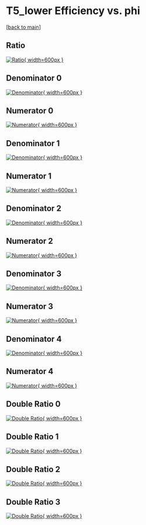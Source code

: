 # T5_lower Efficiency vs. phi

[[back to main](./)]



## Ratio

[![Ratio](../mtv/var/T5_lower_vtr_321_1_eff_phi.png){ width=600px }](../mtv/var/T5_lower_vtr_321_1_eff_phi.pdf)

## Denominator 0

[![Denominator](../mtv/den/T5_lower_vtr_321_1_eff_phi_den0.png){ width=600px }](../mtv/den/T5_lower_vtr_321_1_eff_phi_den0.pdf)

## Numerator 0

[![Numerator](../mtv/num/T5_lower_vtr_321_1_eff_phi_num0.png){ width=600px }](../mtv/num/T5_lower_vtr_321_1_eff_phi_num0.pdf)

## Denominator 1

[![Denominator](../mtv/den/T5_lower_vtr_321_1_eff_phi_den1.png){ width=600px }](../mtv/den/T5_lower_vtr_321_1_eff_phi_den1.pdf)

## Numerator 1

[![Numerator](../mtv/num/T5_lower_vtr_321_1_eff_phi_num1.png){ width=600px }](../mtv/num/T5_lower_vtr_321_1_eff_phi_num1.pdf)

## Denominator 2

[![Denominator](../mtv/den/T5_lower_vtr_321_1_eff_phi_den2.png){ width=600px }](../mtv/den/T5_lower_vtr_321_1_eff_phi_den2.pdf)

## Numerator 2

[![Numerator](../mtv/num/T5_lower_vtr_321_1_eff_phi_num2.png){ width=600px }](../mtv/num/T5_lower_vtr_321_1_eff_phi_num2.pdf)

## Denominator 3

[![Denominator](../mtv/den/T5_lower_vtr_321_1_eff_phi_den3.png){ width=600px }](../mtv/den/T5_lower_vtr_321_1_eff_phi_den3.pdf)

## Numerator 3

[![Numerator](../mtv/num/T5_lower_vtr_321_1_eff_phi_num3.png){ width=600px }](../mtv/num/T5_lower_vtr_321_1_eff_phi_num3.pdf)

## Denominator 4

[![Denominator](../mtv/den/T5_lower_vtr_321_1_eff_phi_den4.png){ width=600px }](../mtv/den/T5_lower_vtr_321_1_eff_phi_den4.pdf)

## Numerator 4

[![Numerator](../mtv/num/T5_lower_vtr_321_1_eff_phi_num4.png){ width=600px }](../mtv/num/T5_lower_vtr_321_1_eff_phi_num4.pdf)

## Double Ratio 0

[![Double Ratio](../mtv/ratio/T5_lower_vtr_321_1_eff_phi_ratio0.png){ width=600px }](../mtv/ratio/T5_lower_vtr_321_1_eff_phi_ratio0.pdf)

## Double Ratio 1

[![Double Ratio](../mtv/ratio/T5_lower_vtr_321_1_eff_phi_ratio1.png){ width=600px }](../mtv/ratio/T5_lower_vtr_321_1_eff_phi_ratio1.pdf)

## Double Ratio 2

[![Double Ratio](../mtv/ratio/T5_lower_vtr_321_1_eff_phi_ratio2.png){ width=600px }](../mtv/ratio/T5_lower_vtr_321_1_eff_phi_ratio2.pdf)

## Double Ratio 3

[![Double Ratio](../mtv/ratio/T5_lower_vtr_321_1_eff_phi_ratio3.png){ width=600px }](../mtv/ratio/T5_lower_vtr_321_1_eff_phi_ratio3.pdf)

